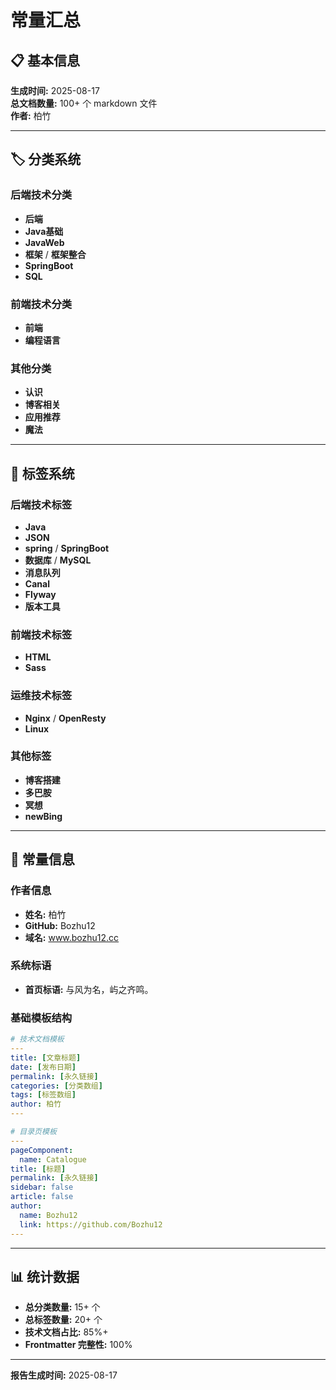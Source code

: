 # 常量汇总

## 📋 基本信息

**生成时间:** 2025-08-17  
**总文档数量:** 100+ 个 markdown 文件  
**作者:** 柏竹  

---

## 🏷️ 分类系统

### 后端技术分类
- **后端**
- **Java基础** 
- **JavaWeb**
- **框架** / **框架整合**
- **SpringBoot**
- **SQL**

### 前端技术分类  
- **前端**
- **编程语言**

### 其他分类
- **认识**
- **博客相关**
- **应用推荐**
- **魔法**

---

## 🔖 标签系统

### 后端技术标签
- **Java**
- **JSON**
- **spring** / **SpringBoot**
- **数据库** / **MySQL**
- **消息队列**
- **Canal**
- **Flyway**
- **版本工具**

### 前端技术标签
- **HTML**
- **Sass**

### 运维技术标签
- **Nginx** / **OpenResty**
- **Linux**

### 其他标签
- **博客搭建**
- **多巴胺**
- **冥想**
- **newBing**

---

## 📝 常量信息

### 作者信息
- **姓名:** 柏竹
- **GitHub:** Bozhu12
- **域名:** www.bozhu12.cc

### 系统标语
- **首页标语:** 与风为名，屿之齐鸣。

### 基础模板结构
```yaml
# 技术文档模板
---
title: [文章标题]
date: [发布日期] 
permalink: [永久链接]
categories: [分类数组]
tags: [标签数组]
author: 柏竹
---

# 目录页模板  
---
pageComponent:
  name: Catalogue
title: [标题]
permalink: [永久链接]
sidebar: false
article: false
author: 
  name: Bozhu12
  link: https://github.com/Bozhu12
---
```

---

## 📊 统计数据

- **总分类数量:** 15+ 个
- **总标签数量:** 20+ 个  
- **技术文档占比:** 85%+
- **Frontmatter 完整性:** 100%

---

**报告生成时间:** 2025-08-17